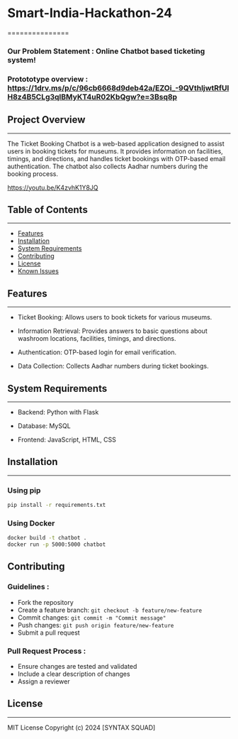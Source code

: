 # Smart-India-Hackathon-24
===============

### Our Problem Statement : Online Chatbot based ticketing system!


### Protototype overview : https://1drv.ms/p/c/96cb6668d9deb42a/EZOi_-9QVthIjwtRfUlH8z4B5CLg3qlBMyKT4uR02KbQgw?e=3Bsq8p


## Project Overview
-------------------

The Ticket Booking Chatbot is a web-based application designed to assist users in booking tickets for museums. It provides information on facilities, timings, and directions, and handles ticket bookings with OTP-based email authentication. The chatbot also collects Aadhar numbers during the booking process.

https://youtu.be/K4zvhK1Y8JQ


## Table of Contents
-----------------

* [Features](#features)
* [Installation](#installation)
* [System Requirements](#system-requirements)
* [Contributing](#contributing)
* [License](#license)
* [Known Issues](#known-issues)


## Features
-------------------

- Ticket Booking: Allows users to book tickets for various museums.

- Information Retrieval: Provides answers to basic questions about washroom locations, facilities, timings, and directions.

- Authentication: OTP-based login for email verification.

- Data Collection: Collects Aadhar numbers during ticket bookings.


## System Requirements
---------------------

* Backend: Python with Flask

* Database: MySQL

* Frontend: JavaScript, HTML, CSS

 
## Installation
---------------

### Using pip

```bash
pip install -r requirements.txt
```

### Using Docker

```bash
docker build -t chatbot .
docker run -p 5000:5000 chatbot
```


## Contributing

### Guidelines :

* Fork the repository
* Create a feature branch: ```git checkout -b feature/new-feature```
* Commit changes: ```git commit -m "Commit message"```
* Push changes: ```git push origin feature/new-feature```
* Submit a pull request

### Pull Request Process :

* Ensure changes are tested and validated
* Include a clear description of changes
* Assign a reviewer


## License
-------
MIT License
Copyright (c) 2024 [SYNTAX SQUAD]
